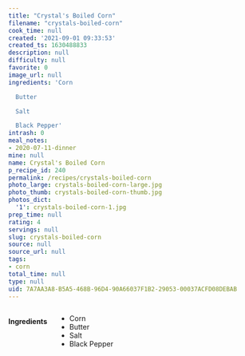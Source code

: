 ```yaml
---
title: "Crystal's Boiled Corn"
filename: "crystals-boiled-corn"
cook_time: null
created: '2021-09-01 09:33:53'
created_ts: 1630488833
description: null
difficulty: null
favorite: 0
image_url: null
ingredients: 'Corn

  Butter

  Salt

  Black Pepper'
intrash: 0
meal_notes:
- 2020-07-11-dinner
mine: null
name: Crystal's Boiled Corn
p_recipe_id: 240
permalink: /recipes/crystals-boiled-corn
photo_large: crystals-boiled-corn-large.jpg
photo_thumb: crystals-boiled-corn-thumb.jpg
photos_dict:
  '1': crystals-boiled-corn-1.jpg
prep_time: null
rating: 4
servings: null
slug: crystals-boiled-corn
source: null
source_url: null
tags:
- corn
total_time: null
type: null
uid: 7A7AA3A8-B5A5-468B-96D4-90A66037F1B2-29053-00037ACFD08DEBAB
---
```

<div class="columns large-7 small-12" id="writeup">	</div><!-- #writeup -->
</div><!-- #row-one -->
<div class="row" id="row-two">	<div class="columns large-4 small-12" id="ingredients"><h4>Ingredients</h4><div class="box box-ingredients content"><ul>
<li>Corn</li>
<li>Butter</li>
<li>Salt</li>
<li>Black Pepper</li>
</ul>
</div>	</div>	<div class="columns large-6 small-12" id="directions">	</div>